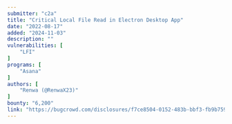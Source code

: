 ```yaml
---
submitter: "c2a"
title: "Critical Local File Read in Electron Desktop App"
date: "2022-08-17"
added: "2024-11-03"
description: ""
vulnerabilities: [
    "LFI"
]
programs: [
    "Asana"
]
authors: [
    "Renwa (@RenwaX23)"
]
bounty: "6,200"
link: "https://bugcrowd.com/disclosures/f7ce8504-0152-483b-bbf3-fb9b759f9f89/critical-local-file-read-in-electron-desktop-app"
---
```




